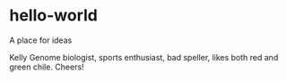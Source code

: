 # hello-world
A place for ideas

Kelly
Genome biologist, sports enthusiast, bad speller, likes both red and green chile. 
Cheers!
